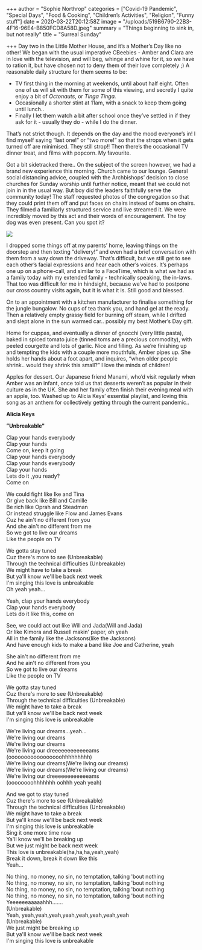+++
author = "Sophie Northrop"
categories = ["Covid-19 Pandemic", "Special Days", "Food & Cooking", "Children’s Activities", "Religion", "Funny stuff"]
date = 2020-03-22T20:12:58Z
image = "/uploads/519B6790-22B3-4F16-96E4-B850FCD8A58D.jpeg"
summary = "Things beginning to sink in, but not really"
title = "Surreal Sunday"

+++
Day two in the Little Mother House, and it’s a Mother’s Day like no other! We began with the usual imperative CBeebies - Amber and Clara are in love with the television, and will beg, whinge and whine for it, so we have to ration it, but have chosen not to deny them of their love completely ;) A reasonable daily structure for them seems to be:

* TV first thing in the morning at weekends, until about half eight. Often one of us will sit with them for some of this viewing, and secretly I quite enjoy a bit of _Octonauts_, or _Tinga Tinga._
* Occasionally a shorter stint at 11am, with a snack to keep them going until lunch..
* Finally I let them watch a bit after school once they’ve settled in if they ask for it - usually they do - while I do the dinner.

That’s not strict though. It depends on the day and the mood everyone’s in! I find myself saying “last one!” or “two more!” so that the strops when it gets turned off are minimised. They still strop!! Then there’s the occasional TV dinner treat, and films with popcorn. My favourite.

Got a bit sidetracked there.. On the subject of the screen however, we had a brand new experience this morning. Church came to our lounge. General social distancing advice, coupled with the Archbishops’ decision to close churches for Sunday worship until further notice, meant that we could not join in in the usual way. But boy did the leaders faithfully serve the community today! The staff requested photos of the congregation so that they could print them off and put faces on chairs instead of bums on chairs. They filmed a familiarly structured service and live streamed it. We were incredibly moved by this act and their words of encouragement. The toy dog was even present. Can you spot it?

![](/uploads/472BDDB0-2528-4110-A5BE-2981A1BE6F4B.jpeg)

I dropped some things off at my parents’ home, leaving things on the doorstep and then texting “delivery!” and even had a brief conversation with them from a way down the driveway. That’s difficult, but we still get to see each other’s facial expressions and hear each other’s voices. It’s perhaps one up on a phone-call, and similar to a FaceTime, which is what we had as a family today with my extended family - technically speaking, the in-laws. That too was difficult for me in hindsight, because we’ve had to postpone our cross country visits again, but it is what it is. Still good and blessed.

On to an appointment with a kitchen manufacturer to finalise something for the jungle bungalow. No cups of tea thank you, and hand gel at the ready. Then a relatively empty grassy field for burning off steam, while I drifted and slept alone in the sun warmed car.. possibly my best Mother’s Day gift.

Home for cuppas, and eventually a dinner of gnocchi (very little pasta), baked in spiced tomato juice (tinned toms are a precious commodity), with peeled courgette and lots of garlic. Nice and filling. As we’re finishing up and tempting the kids with a couple more mouthfuls, Amber pipes up. She holds her hands about a foot apart, and inquires, “when older people shrink.. would they shrink this small?” I love the minds of children!

Apples for dessert. Our Japanese friend Manami, who’d visit regularly when Amber was an infant, once told us that desserts weren’t as popular in their culture as in the UK. She and her family often finish their evening meal with an apple, too. Washed up to Alicia Keys’ essential playlist, and loving this song as an anthem for collectively getting through the current pandemic..

**Alicia Keys**

**”Unbreakable"**

Clap your hands everybody  
Clap your hands  
Come on, keep it going  
Clap your hands everybody  
Clap your hands everybody  
Clap your hands  
Lets do it ,you ready?  
Come on

We could fight like Ike and Tina  
Or give back like Bill and Camille  
Be rich like Oprah and Steadman  
Or instead struggle like Flow and James Evans  
Cuz he ain't no different from you  
And she ain't no different from me  
So we got to live our dreams  
Like the people on TV

We gotta stay tuned  
Cuz there's more to see (Unbreakable)  
Through the technical difficulties (Unbreakable)  
We might have to take a break  
But ya'll know we'll be back next week  
I'm singing this love is unbreakable  
Oh yeah yeah...

Yeah, clap your hands everybody  
Clap your hands everybody  
Lets do it like this, come on

See, we could act out like Will and Jada(Will and Jada)  
Or like Kimora and Russell makin' paper, oh yeah  
All in the family like the Jacksons(like the Jacksons)  
And have enough kids to make a band like Joe and Catherine, yeah

She ain't no different from me  
And he ain't no different from you  
So we got to live our dreams  
Like the people on TV

We gotta stay tuned  
Cuz there's more to see (Unbreakable)  
Through the technical difficulties (Unbreakable)  
We might have to take a break  
But ya'll know we'll be back next week  
I'm singing this love is unbreakable

We're living our dreams...yeah...  
We're living our dreams  
We're living our dreams  
We're living our dreeeeeeeeeeeeams  
(ooooooooooooooooohhhhhhhhh)  
We're living our dreams(We're living our dreams)  
We're living our dreams(We're living our dreams)  
We're living our dreeeeeeeeeeeeams  
(oooooooohhhhhhh oohhh yeah yeah)

And we got to stay tuned  
Cuz there's more to see (Unbreakable)  
Through the technical difficulties (Unbreakable)  
We might have to take a break  
But ya'll know we'll be back next week  
I'm singing this love is unbreakable  
Sing it one more time now  
Ya'll know we'll be breaking up  
But we just might be back next week  
This love is unbreakable(ha,ha,ha,yeah,yeah)  
Break it down, break it down like this  
Yeah...

No thing, no money, no sin, no temptation, talking 'bout nothing  
No thing, no money, no sin, no temptation, talking 'bout nothing  
No thing, no money, no sin, no temptation, talking 'bout nothing  
No thing, no money, no sin, no temptation, talking 'bout nothing  
Yeeeeeeaaaaahhh.......  
(Unbreakable)  
Yeah, yeah,yeah,yeah,yeah,yeah,yeah,yeah,yeah  
(Unbreakable)  
We just might be breaking up  
But ya'll know we'll be back next week  
I'm singing this love is unbreakable